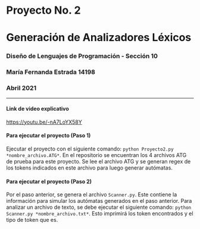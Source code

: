 # Proyecto No. 2
# Generación de Analizadores Léxicos

### Diseño de Lenguajes de Programación - Sección 10
### María Fernanda Estrada 14198
### Abril 2021
------------------------------------------------------------------------------------------------------
#### Link de video explicativo
https://youtu.be/-nA7LoYX58Y
#### Para ejecutar el proyecto (Paso 1)
Ejecutar el proyecto con el siguiente comando: `python Proyecto2.py *nombre_archivo.ATG*`. En el repositorio se encuentran los 4 archivos ATG de prueba para este proyecto. Se lee el archivo ATG y se generan regex de los tokens indicados en este archivo para luego generar autómatas.
#### Para ejecutar el proyecto (Paso 2)
Por el paso anterior, se genera el archivo `Scanner.py`. Este contiene la información para simular los autómatas generados en el paso anterior. Para analizar un archivo de texto, se debe ejecutar el siguiente comando: `python Scanner.py *nombre_archivo.txt*`. Esto imprimirá los token encontrados y el tipo de token que es.
